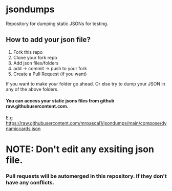 # jsondumps
Repository for dumping static JSONs for testing.

## How to add your json file?
1. Fork this repo
2. Clone your fork repo
3. Add json files/folders
4. add -> commit -> push to your fork
5. Create a Pull Request (if you want)

If you want to make your folder go ahead. Or else try to dump your JSON in any of the above folders.

#### You can access your static jsons files from github raw.githubusercontent.com.
E.g <a href="https://raw.githubusercontent.com/mrpascal1/jsondumps/main/compose/dynamiccards.json">https://raw.githubusercontent.com/mrpascal1/jsondumps/main/compose/dynamiccards.json</a>
# NOTE: Don't edit any exsiting json file.

### Pull requests will be automerged in this repository. If they don't have any conflicts.
